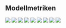 ## Modellmetriken
![](https://asset.cml.dev/1d2e16ac8c596b1aeb8ba4057133a9b5b17f4283?cml=png)
![](https://asset.cml.dev/bc30910f1ef1c10b7a513933d59419890b56a476?cml=png)
![](https://asset.cml.dev/5845c5c2ceb4a83b8ca36fdb92ac03e2d408b5a9?cml=png)
![](https://asset.cml.dev/edc8337b57f9e08b00d876051094301130a3c1e0?cml=png)
![](https://asset.cml.dev/872b83af761ad4bd1317ef1a7ebee01d29000588?cml=png)
![](https://asset.cml.dev/aeaf0a36ab57c0d2591a95f6c03a507be9f20de5?cml=png)
![](https://asset.cml.dev/930901cf2f67c926a689aac894cafab07a32c462?cml=png)
![](https://asset.cml.dev/a97f318b8c756db5e08f5264f4dcd90318023a73?cml=png)
![](https://asset.cml.dev/0d30813db441b74858047e8089d89f69eca47635?cml=png)
